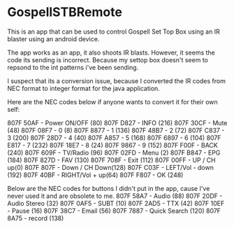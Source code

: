 # GospellSTBRemote
This is an app that can be used to control Gospell Set Top Box using an IR blaster using an android device.

The app works as an app, it also shoots IR blasts. However, it seems the code its sending is incorrect. Because my settop box doesn't seem to repsond to the int patterns i've been sending.

I suspect that its a conversion issue, because I converted the IR codes from NEC format to integer format for the java application.

Here are the NEC codes below if anyone wants to convert it for their own self:

807F 50AF - Power ON/OFF (80)
807F D827 - INFO (216)
807F 30CF - Mute (48)
807F 08F7 - 0 (8)
807F 8877 - 1 (136)
807F 48B7 - 2 (72)
807F C837 - 3 (200)
807F 28D7 - 4 (40)
807F A857 - 5 (168)
807F 6897 - 6 (104)
807F E817 - 7 (232)
807F 18E7 - 8 (24)
807F 9867 - 9 (152)
807F F00F - BACK (240)
807F 609F - TV/Radio (96)
807F 02FD - Menu (2)
807F B847 - EPG (184)
807F 827D - FAV (130)
807F 708F - Exit (112)
807F 00FF -  UP / CH up(0)
807F 807F - Down / CH Down(128)
807F C03F - LEFT/Vol - down (192)
807F 40BF - RIGHT/Vol + up(64)
807F F807 - OK (248)


Below are the NEC codes for buttons I didn't put in the app, cause I've never used it and are obsolete to me.
807F 58A7 - Audio (88)
807F 20DF - Audio Stereo (32)
807F 0AF5 - SUBT (10)
807F 2AD5 - TTX (42)
807F 10EF - Pause (16)
807F 38C7 - Email (56)
807F 7887 - Quick Search (120)
807F 8A75 - record (138)
